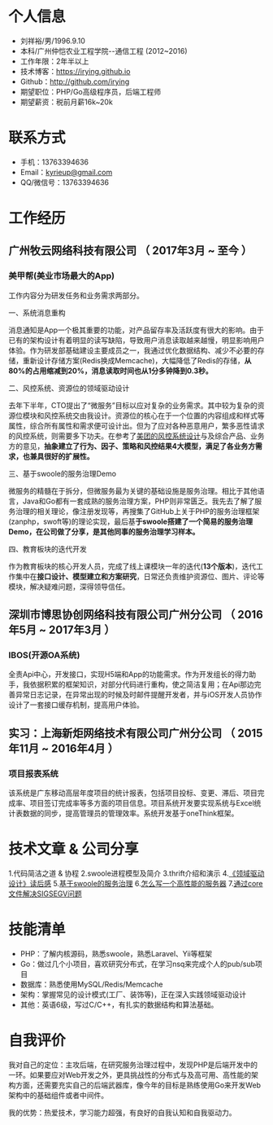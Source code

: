 # 个人信息

- 刘祥裕/男/1996.9.10
- 本科/广州仲恺农业工程学院--通信工程 (2012~2016)
- 工作年限：2年半以上
- 技术博客：https://irying.github.io
- Github：http://github.com/irying
- 期望职位：PHP/Go高级程序员，后端工程师
- 期望薪资：税前月薪16k~20k

# 联系方式

- 手机：13763394636
- Email：kyrieup@gmail.com 
- QQ/微信号：13763394636

# 工作经历

## 广州牧云网络科技有限公司 （ 2017年3月 ~ 至今 ）

### 美甲帮(美业市场最大的App)

工作内容分为研发任务和业务需求两部分。

一、系统消息重构

​	消息通知是App一个极其重要的功能，对产品留存率及活跃度有很大的影响。由于已有的架构设计有着明显的读写缺陷，导致用户消息读取越来越慢，明显影响用户体验。作为研发部基础建设主要成员之一，我通过优化数据结构、减少不必要的存储，重新设计存储方案(Redis换成Memcache)，大幅降低了Redis的存储，**从80%的占用缩减到20%，消息读取时间也从1分多钟降到0.3秒。**

二、风控系统、资源位的领域驱动设计

​	去年下半年，CTO提出了“微服务”目标以应对复杂的业务需求。其中较为复杂的资源位模块和风控系统交由我设计。资源位的核心在于一个位置的内容组成和样式等属性，综合所有属性和需求便可设计出。但为了应对各种恶意用户，繁多恶性请求的风控系统，则需要多下功夫。在参考了[美团的风控系统设计](https://tech.meituan.com/risk-control-system-experience-sharing.html)与及综合产品、业务方的意见，**抽象建立了行为、因子、策略和风控结果4大模型，满足了各业务方需求，也兼具很好的扩展性。**

三、基于swoole的服务治理Demo

​	微服务的精髓在于拆分，但微服务最为关键的基础设施是服务治理。相比于其他语言，Java和Go都有一套成熟的服务治理方案，PHP则非常匮乏。我先去了解了服务治理的相关理论，像注册发现等，再搜集了GitHub上关于PHP的服务治理框架(zanphp，swoft等)的理论实现，最后基**于swoole搭建了一个简易的服务治理Demo，在公司做了分享，是其他同事的服务治理学习样本。**

四、教育板块的迭代开发

​	作为教育板块的核心开发人员，完成了线上课模块一年的迭代(**13个版本**)，迭代工作集中在**接口设计、模型建立和方案研究**，日常还负责维护资源位、图片、评论等模块，解决疑难问题，深得领导信任。

## 深圳市博思协创网络科技有限公司广州分公司 （ 2016年5月 ~ 2017年3月 ）

### IBOS(开源OA系统)

全责Api中心，开发接口，实现H5端和App的功能需求。作为开发组长的得力助手，我依据积累的框架知识，对部分代码进行重构，使之简洁复用；在Api那边完善异常日志记录，在异常出现的时候及时邮件提醒开发者，并与iOS开发⼈员协作设计了一套接口缓存机制，提高用户体验。

## 实习：上海新炬网络技术有限公司广州分公司 （ 2015年11月 ~ 2016年4月 ）

### 项目报表系统

该系统是广东移动高层年度项目的统计报表，包括项目投标、变更、滞后、项目完成率、项目签订完成率等多方面的项目信息。项目系统开发要实现系统与Excel统计表数据的同步，提高管理员的管理效率。系统开发基于oneThink框架。

# 技术文章 & 公司分享

1.代码简洁之道 & 协程
2.swoole进程模型及简介
3.thrift介绍和演示
4.[《领域驱动设计》读后感](https://irying.github.io/2018/03/06/DDD%28Domain-Driven%20Design%29领域驱动设计/)
5.[基于swoole的服务治理](https://irying.github.io/2018/03/04/基于swoole的服务治理%28一%29：概述/)
6.[怎么写一个高性能的服务器](https://irying.github.io/2018/03/04/怎么写一个高性能的服务器%28一%29：概述/)
7.[通过core文件解决SIGSEGV问题](https://irying.github.io/2018/03/04/通过core文件解决SIGSEGV问题/)

# 技能清单

- PHP：了解内核源码，熟悉swoole，熟悉Laravel、Yii等框架
- Go：做过几个小项目，喜欢研究分布式，在学习nsq来完成个人的pub/sub项目
- 数据库：熟悉使用MySQL/Redis/Memcache
- 架构：掌握常见的设计模式(工厂、装饰等)，正在深入实践领域驱动设计
- 其他：英语6级，写过C/C++，有扎实的数据结构和算法基础。

# 自我评价

我对自己的定位：主攻后端，在研究服务治理过程中，发现PHP是后端开发中的一环。如果要应对Web开发之外，更具挑战性的分布式与及高可用、高性能的架构方面，还需要充实自己的后端武器库，像今年的目标是熟练使用Go来开发Web架构中的基础组件或者中间件。

我的优势：热爱技术，学习能力超强，有良好的自我认知和自我驱动力。